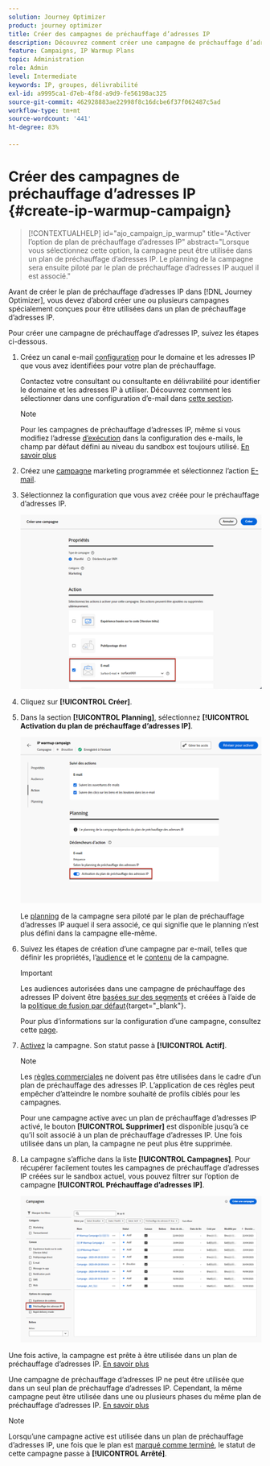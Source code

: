 ```yaml
---
solution: Journey Optimizer
product: journey optimizer
title: Créer des campagnes de préchauffage d’adresses IP
description: Découvrez comment créer une campagne de préchauffage d’adresses IP
feature: Campaigns, IP Warmup Plans
topic: Administration
role: Admin
level: Intermediate
keywords: IP, groupes, délivrabilité
exl-id: a9995ca1-d7eb-4f8d-a9d9-fe56198ac325
source-git-commit: 462928883ae22998f8c16dcbe6f37f062487c5ad
workflow-type: tm+mt
source-wordcount: '441'
ht-degree: 83%

---
```


# Créer des campagnes de préchauffage d’adresses IP {#create-ip-warmup-campaign}

>[!CONTEXTUALHELP]
>id="ajo_campaign_ip_warmup"
>title="Activer l’option de plan de préchauffage d’adresses IP"
>abstract="Lorsque vous sélectionnez cette option, la campagne peut être utilisée dans un plan de préchauffage d’adresses IP. Le planning de la campagne sera ensuite piloté par le plan de préchauffage d’adresses IP auquel il est associé."

Avant de créer le plan de préchauffage d’adresses IP dans [!DNL Journey Optimizer], vous devez d’abord créer une ou plusieurs campagnes spécialement conçues pour être utilisées dans un plan de préchauffage d’adresses IP<!--through a dedicated option-->.

Pour créer une campagne de préchauffage d’adresses IP, suivez les étapes ci-dessous.

1. Créez un canal e-mail [configuration](channel-surfaces.md) pour le domaine et les adresses IP que vous avez identifiées pour votre plan de préchauffage.

   Contactez votre consultant ou consultante en délivrabilité pour identifier le domaine et les adresses IP à utiliser. Découvrez comment les sélectionner dans une configuration d’e-mail dans [cette section](../email/email-settings.md#subdomains-and-ip-pools).

   >[!NOTE]
   >
   >Pour les campagnes de préchauffage d’adresses IP, même si vous modifiez l’adresse [d’exécution](../email/email-settings.md#execution-address) dans la configuration des e-mails, le champ par défaut défini au niveau du sandbox est toujours utilisé. [En savoir plus](primary-email-addresses.md)

1. Créez une [campagne](../campaigns/create-campaign.md) marketing programmée et sélectionnez l’action [E-mail](../email/create-email.md#create-email-journey-campaign).

   <!--Select the Marketing category. The IP warmup plan activation option is only available for  marketing-type campaigns.-->

1. Sélectionnez la configuration que vous avez créée pour le préchauffage d’adresses IP.

   ![](assets/ip-warmup-campaign-surface.png)

   <!--You must use the same configuration as the one that will be used for the asociated IP warmup plan. [Learn how to create an IP warmup plan](#create-ip-warmup-plan)-->

1. Cliquez sur **[!UICONTROL Créer]**.

1. Dans la section **[!UICONTROL Planning]**, sélectionnez **[!UICONTROL Activation du plan de préchauffage d’adresses IP]**.

   ![](assets/ip-warmup-campaign-plan-activation.png)

   Le [planning](../campaigns/create-campaign.md#schedule) de la campagne sera piloté par le plan de préchauffage d’adresses IP auquel il sera associé, ce qui signifie que le planning n’est plus défini dans la campagne elle-même.

1. Suivez les étapes de création d’une campagne par e-mail, telles que définir les propriétés, l’[audience](../audience/about-audiences.md)<!--best practices for IP warmup in terms of audience?--> et le [contenu](../email/get-started-email-design.md#key-steps) de la campagne.

   >[!IMPORTANT]
   >
   >Les audiences autorisées dans une campagne de préchauffage des adresses IP doivent être [basées sur des segments](../audience/creating-a-segment-definition.md) et créées à l’aide de la [politique de fusion par défaut](https://experienceleague.adobe.com/fr/docs/experience-platform/profile/merge-policies/overview#default-merge-policy){target="_blank"}.

   Pour plus d’informations sur la configuration d’une campagne, consultez cette [page](../campaigns/get-started-with-campaigns.md).

1. [Activez](../campaigns/review-activate-campaign.md) la campagne. Son statut passe à **[!UICONTROL Actif]**.

   >[!NOTE]
   >
   >Les [règles commerciales](rule-sets.md#apply-frequency-rule) ne doivent pas être utilisées dans le cadre d’un plan de préchauffage des adresses IP. L’application de ces règles peut empêcher d’atteindre le nombre souhaité de profils ciblés pour les campagnes.

   Pour une campagne active avec un plan de préchauffage d’adresses IP activé, le bouton **[!UICONTROL Supprimer]** est disponible jusqu’à ce qu’il soit associé à un plan de préchauffage d’adresses IP. Une fois utilisée dans un plan, la campagne ne peut plus être supprimée.

1. La campagne s’affiche dans la liste **[!UICONTROL Campagnes]**. Pour récupérer facilement toutes les campagnes de préchauffage d’adresses IP créées sur le sandbox actuel, vous pouvez filtrer sur l’option de campagne **[!UICONTROL Préchauffage d’adresses IP]**.

   ![](assets/ip-warmup-campaign-filter.png)

Une fois active, la campagne est prête à être utilisée dans un plan de préchauffage d’adresses IP. [En savoir plus](ip-warmup-plan.md)

Une campagne de préchauffage d’adresses IP ne peut être utilisée que dans un seul plan de préchauffage d’adresses IP. Cependant, la même campagne peut être utilisée dans une ou plusieurs phases du même plan de préchauffage d’adresses IP. [En savoir plus](ip-warmup-plan.md#define-phases)

>[!NOTE]
>
>Lorsqu’une campagne active est utilisée dans un plan de préchauffage d’adresses IP, une fois que le plan est [marqué comme terminé](ip-warmup-execution.md#mark-as-completed), le statut de cette campagne passe à **[!UICONTROL Arrêté]**.

